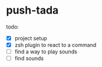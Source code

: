 # push-tada

todo:
- [x] project setup
- [x] zsh plugin to react to a command
- [ ] find a way to play sounds
- [ ] find sounds
